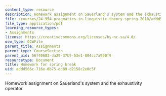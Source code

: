 ```yaml
---
content_type: resource
description: Homework assignment on Sauerland's system and the exhaustivity operator.
file: /courses/24-954-pragmatics-in-linguistic-theory-spring-2010/addd566c716e0b75dd89d2158c2e0c5f_MIT24_954S10_hw3.pdf
file_type: application/pdf
learning_resource_types:
- Assignments
license: https://creativecommons.org/licenses/by-nc-sa/4.0/
ocw_type: OCWFile
parent_title: Assignments
parent_type: CourseSection
parent_uid: 56f40683-da29-37b9-53e1-804cc7a990f9
resourcetype: Document
title: Homework for spring break
uid: addd566c-716e-0b75-dd89-d2158c2e0c5f
---
```

Homework assignment on Sauerland's system and the exhaustivity operator.